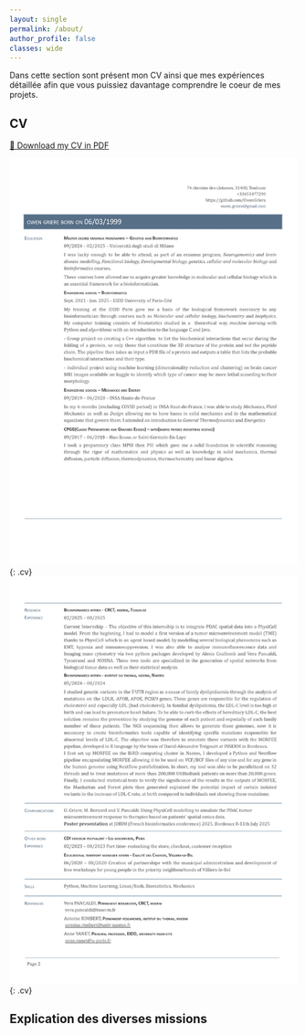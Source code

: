 ```yaml
---
layout: single
permalink: /about/
author_profile: false
classes: wide
---
```


Dans cette section sont présent mon CV ainsi que mes expériences détaillée afin que vous puissiez davantage comprendre le coeur de mes projets.

## CV

[📄 Download my CV in PDF](/assets/docs/CV_academique.pdf)

![CV](/assets/images/CV_academique_1.jpg){: .cv}
![CV](/assets/images/CV_academique_2.jpg){: .cv}

## Explication des diverses missions
